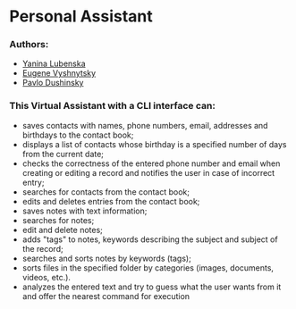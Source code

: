 # Personal Assistant
### Authors:   
* [Yanina Lubenska](https://github.com/YaninaLu) 
* [Eugene Vyshnytsky](https://github.com/Vishnyak13)
* [Pavlo Dushinsky](https://github.com/PavelDushinskiy)

### This Virtual Assistant with a CLI interface can:
* saves contacts with names, phone numbers, email, addresses and birthdays to the contact book;
* displays a list of contacts whose birthday is a specified number of days from the current date;
* checks the correctness of the entered phone number and email when creating or editing a record and notifies the user in case of incorrect entry;
* searches for contacts from the contact book;
* edits and deletes entries from the contact book;
* saves notes with text information;
* searches for notes;
* edit and delete notes;
* adds "tags" to notes, keywords describing the subject and subject of the record;
* searches and sorts notes by keywords (tags);
* sorts files in the specified folder by categories (images, documents, videos, etc.).
* analyzes the entered text and try to guess what the user wants from it and offer the nearest command for execution

